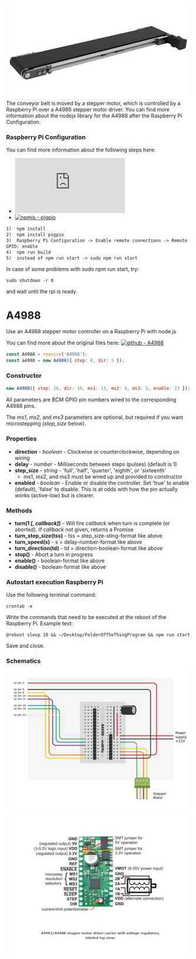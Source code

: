 ![ConveyorBelt](Devices/Stepper_Motor_Conveyor_Belt/Images/ConveyorBelt.png)

The conveyor belt is moved by a stepper motor, which is controlled by a Raspberry Pi over a A4988 stepper motor driver. You can find more information about the nodejs library for the A4988 after the Raspberry Pi Configuration. 

### Raspberry Pi Configuration

You can find more information about the following steps here:  
* [![gpiozero - remote_gpio](https://gpiozero.readthedocs.io/en/stable/remote_gpio.html)](https://gpiozero.readthedocs.io/en/stable/remote_gpio.html)   
* [![npmjs - pigpio](https://www.npmjs.com/package/pigpio)](https://www.npmjs.com/package/pigpio)

```
1)  npm install
2)  npm install pigpio
3)  Raspberry Pi Configuration -> Enable remote connections -> Remote GPIO: enable
4)  npm run build
5)  instead of npm run start -> sudo npm run start
```
In case of some problems with sudo npm run start, try:
```
sudo shutdown -r 0 
```
and wait until the rpi is ready. 


# A4988
Use an A4988 stepper motor controller on a Raspberry Pi with node.js

You can find more about the original files here:
[![github - A4988](https://github.com/echicken/A4988)](https://github.com/echicken/A4988)

```javascript
const A4988 = require('A4988');
const a4988 = new A4988({ step: 6, dir: 5 });
```

### Constructor

```javascript
new A4988({ step: 26, dir: 19, ms1: 13, ms2: 6, ms3: 5, enable: 22 }); // ms1, ms2, ms3, and enable are optional
```

All parameters are BCM GPIO pin numbers wired to the corresponding A4988 pins.

The _ms1_, _ms2_, and _ms3_ parameters are optional, but required if you want microstepping (_step_size_ below).

### Properties

* **direction** - _boolean_ - Clockwise or counterclockwise, depending on wiring
* **delay** - _number_ - Milliseconds between steps (pulses) (default is 1)
* **step_size** - _string_ - 'full', 'half', 'quarter', 'eighth', or 'sixteenth'
    * ms1, ms2, and ms3 must be wired up and provided to constructor
* **enabled** - _boolean_ - Enable or disable the controller. Set 'true' to enable (default), 'false' to disable. This is at odds with how the pin actually works (active-low) but is clearer.

### Methods

* **turn(1 _[, callback]_)** - Will fire _callback_ when turn is complete (or aborted).  If _callback_ not given, returns a Promise
* **turn_step_size(tss)** - tss = step_size-sting-format like above
* **turn_speed(s)** - s = delay-number-format like above
* **turn_direction(td)** - td = direction-boolean-format like above
* **stop()** - Abort a turn in progress
* **enable()** - boolean-format like above
* **disable()** - boolean-format like above

### Autostart execution Raspberry Pi

Use the following terminal command:
```
crontab -e
```
Write the commands that need to be executed at the reboot of the Raspberry Pi.
Example text:

```
@reboot sleep 10 && ~/Desktop/FolderOfTheThingProgram && npm run start
```
Save and close.

### Schematics

![wiring](Devices/Stepper_Motor_Conveyor_Belt/Schematics/Schematics_Stepper_Motor.png)

![A4988](Devices/Stepper_Motor_Conveyor_Belt/Schematics/A4988_Stepper_Motor_Driver.png)






